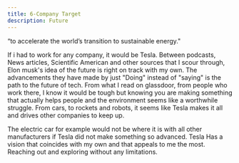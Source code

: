 ```yaml
---
title: 6-Company Target
description: Future
---
```


“to accelerate the world’s transition to sustainable energy."

If i had to work for any company, it would be Tesla. Between podcasts, News articles, Scientific American and other sources that I scour through, Elon musk's idea of the future is right on track with my own. The advancements they have made by just "Doing" instead of "saying" is the path to the future of tech. From what I read on glassdoor, from people who work there, I know it would be tough but knowing you are making something that actually helps people and the environment seems like a worthwhile struggle. From cars, to rockets and robots, it seems like Tesla makes it all and drives other companies to keep up.

The electric car for example would not be where it is with all other manufacturers if Tesla did not make something so advanced. Tesla Has a vision that coincides with my own and that appeals to me the most. Reaching out and exploring without any limitations. 